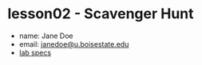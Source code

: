 # lesson02 - Scavenger Hunt

- name: Jane Doe
- email: janedoe@u.boisestate.edu
- [lab specs](https://shanepanter.com/cs2/lessons/lesson02.html)
